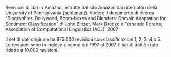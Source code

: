 ﻿Revisioni di libri in Amazon, estratte dal sito Amazon dai ricercatori della University of Pennsylvania (<a href="http://www.cs.jhu.edu/~mdredze/datasets/sentiment/">sentiment</a>). Vedere il documento di ricerca "Biographies, Bollywood, Boom-boxes and Blenders: Domain Adaptation for Sentiment Classification" di John Blitzer, Mark Dredze e Fernando Pereira; Association of Computational Linguistics (ACL), 2007.<p>Il set di dati originale ha 975.000 revisioni con classificazioni 1, 2, 3, 4 o 5. Le revisioni sono in inglese e vanno dal 1997 al 2007. Il set di dati è stato ridotto a 10.000 revisioni.

<!--HONumber=35.1-->
